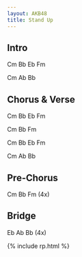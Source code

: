 ```yaml
---
layout: AKB48
title: Stand Up
---
```

## Intro 
Cm Bb Eb Fm 

Cm Ab Bb 

## Chorus & Verse 
Cm Bb Eb Fm 

Cm Bb Fm 

Cm Bb Eb Fm 

Cm Ab Bb 

## Pre-Chorus 
Cm Bb Fm (4x) 

## Bridge 
Eb Ab Bb (4x) 

{% include rp.html %}
